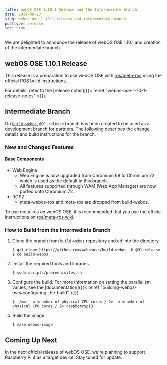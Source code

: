 ```yaml
---
title: webOS OSE 1.10.1 Release and the Intermediate Branch
date: 2019-09-23
slug: webos-ose-1-10-1-release-and-intermediate-branch
posttype: release
toc: true
---
```


We are delighted to announce the release of webOS OSE 1.10.1 and creation of the intermediate branch.

## webOS OSE 1.10.1 Release

This release is a preparation to use webOS OSE with [ros/meta-ros](https://github.com/ros/meta-ros/) using the official ROS build instructions.

For details, refer to the [release notes]({{< relref "webos-ose-1-10-1-release-notes" >}}).

## Intermediate Branch

On [`build-webos`](https://github.com/webosose/build-webos), `@91.release` branch has been created to be used as a development branch for partners. The following describes the change details and build instructions for the branch.

### New and Changed Features

#### Base Components

  - Web Engine
      - Web Engine is now upgraded from Chromium 68 to Chromium 72, which is used as the default in this branch.
      - All features supported through WAM (Web App Manager) are now ported onto Chromium 72.
  - ROS2
      - meta-webos-ros and meta-ros are dropped from build-webos.

To use meta-ros on webOS OSE, it is recommended that you use the official instructions on [ros/meta-ros wiki](https://github.com/ros/meta-ros/wiki/OpenEmbedded-Build-Instructions).

### How to Build from the Intermediate Branch

1.  Clone the branch from `build-webos` repository and cd into the directory.

    ``` shell
    $ git clone https://github.com/webosose/build-webos -b @91.release
    $ cd build-webos
    ```

2.  Install the required tools and libraries.

    ``` shell
    $ sudo scripts/prerequisites.sh
    ```

3.  Configure the build. For more information on setting the parallelism values, see the [documentation]({{< relref "building-webos-ose#configuring-the-build" >}}).

    ``` shell
    $ ./mcf -p <number of physical CPU cores / 2> -b <number of physical CPU cores / 2> raspberrypi3
    ```

4.  Build the image.

    ``` shell
    $ make webos-image
    ```

## Coming Up Next

In the next official release of webOS OSE, we're planning to support Raspberry Pi 4 as a target device. Stay tuned for update.
